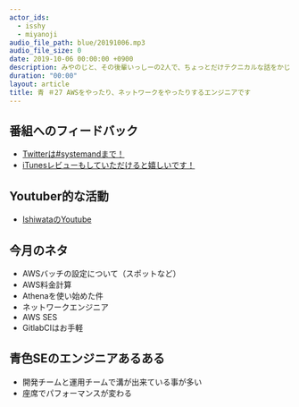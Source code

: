 ```yaml
---
actor_ids:
  - isshy
  - miyanoji
audio_file_path: blue/20191006.mp3
audio_file_size: 0
date: 2019-10-06 00:00:00 +0900
description: みやのじと、その後輩いっしーの2人で、ちょっとだけテクニカルな話をかじっちゃおう！という趣旨で始めた、systemand.onlineのサブチャンネル青です。
duration: "00:00"
layout: article
title: 青 ＃27 AWSをやったり、ネットワークをやったりするエンジニアです
---
```

## 番組へのフィードバック
* [Twitterは#systemandまで！](https://twitter.com/search?q=%23systemand)
* [iTunesレビューもしていただけると嬉しいです！](https://itunes.apple.com/jp/podcast/systemand-online/id1205168408?mt=2)

## Youtuber的な活動
* [IshiwataのYoutube](https://www.youtube.com/channel/UC0dN6GcdwpQA-WdSfI2tmZQ)

## 今月のネタ
* AWSバッチの設定について（スポットなど）
* AWS料金計算
* Athenaを使い始めた件
* ネットワークエンジニア
* AWS SES
* GitlabCIはお手軽

## 青色SEのエンジニアあるある
* 開発チームと運用チームで溝が出来ている事が多い
* 座席でパフォーマンスが変わる
